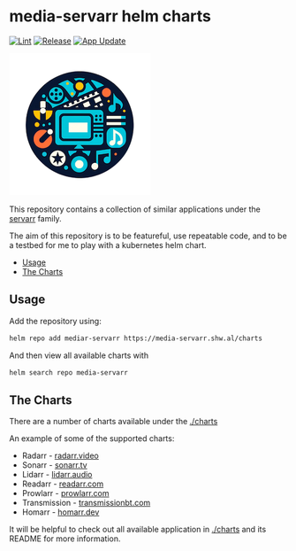 # media-servarr helm charts

[![Lint](https://github.com/drinkataco/media-servarr/actions/workflows/lint.yaml/badge.svg)](https://github.com/drinkataco/media-servarr/actions/workflows/lint.yaml)
[![Release](https://github.com/drinkataco/media-servarr/actions/workflows/release.yaml/badge.svg)](https://github.com/drinkataco/media-servarr/actions/workflows/release.yaml)
[![App Update](https://github.com/drinkataco/media-servarr/actions/workflows/auto-update.yaml/badge.svg)](https://github.com/drinkataco/media-servarr/actions/workflows/auto-update.yaml)

![media-servarr](./icon.png)

This repository contains a collection of similar applications under the [servarr](https://wiki.servarr.com/) family.

The aim of this repository is to be featureful, use repeatable code, and to be a testbed for me to play with a kubernetes helm chart.

<!-- vim-md-toc format=bullets ignore=^TODO$ -->
* [Usage](#usage)
* [The Charts](#the-charts)
<!-- vim-md-toc END -->

## Usage

Add the repository using:

```bash
helm repo add mediar-servarr https://media-servarr.shw.al/charts
```

And then view all available charts with

```bash
helm search repo media-servarr
```

## The Charts

There are a number of charts available under the [./charts](./charts)

An example of some of the supported charts:

- Radarr - [radarr.video](https://radarr.video/)
- Sonarr - [sonarr.tv](https://sonarr.tv/)
- Lidarr - [lidarr.audio](https://lidarr.audio/)
- Readarr - [readarr.com](https://readarr.com/)
- Prowlarr - [prowlarr.com](https://prowlarr.com/)
- Transmission - [transmissionbt.com](https://transmissionbt.com)
- Homarr - [homarr.dev](https://homarr.dev/)

It will be helpful to check out all available application in [./charts](./charts) and its README for more information.

